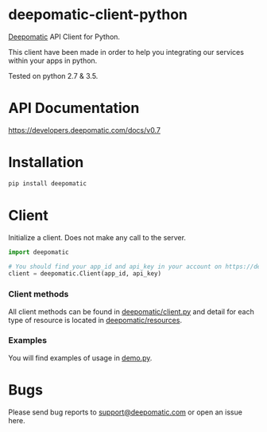 # deepomatic-client-python

[Deepomatic](https://www.deepomatic.com) API Client for Python.

This client have been made in order to help you integrating our services within your apps in python.

Tested on python 2.7 & 3.5.

# API Documentation

https://developers.deepomatic.com/docs/v0.7

# Installation

```bash
pip install deepomatic
```

# Client

Initialize a client.
Does not make any call to the server.

```python
import deepomatic

# You should find your app_id and api_key in your account on https://developers.deepomatic.com/dashboard
client = deepomatic.Client(app_id, api_key)
```

### Client methods

All client methods can be found in [deepomatic/client.py](deepomatic/client.py) and detail for each type of resource is located in [deepomatic/resources](deepomatic/resources).

### Examples

You will find examples of usage in [demo.py](demo.py).

# Bugs

Please send bug reports to support@deepomatic.com or open an issue here.
